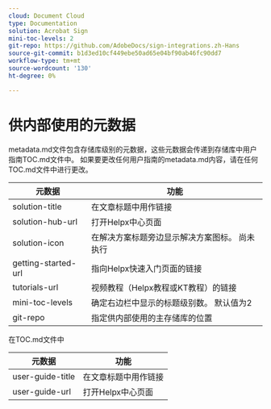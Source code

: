 ```yaml
---
cloud: Document Cloud
type: Documentation
solution: Acrobat Sign
mini-toc-levels: 2
git-repo: https://github.com/AdobeDocs/sign-integrations.zh-Hans
source-git-commit: b1d3ed10cf449ebe50ad65e04bf90ab46fc90dd7
workflow-type: tm+mt
source-wordcount: '130'
ht-degree: 0%

---
```



# 供内部使用的元数据

metadata.md文件包含存储库级别的元数据，这些元数据会传递到存储库中用户指南TOC.md文件中。 如果要更改任何用户指南的metadata.md内容，请在任何TOC.md文件中进行更改。

| 元数据 | 功能 |
|--- |--- |
| solution-title | 在文章标题中用作链接 |
| solution-hub-url | 打开Helpx中心页面 |
| solution-icon | 在解决方案标题旁边显示解决方案图标。 尚未执行 |
| getting-started-url | 指向Helpx快速入门页面的链接 |
| tutorials-url | 视频教程（Helpx教程或KT教程）的链接 |
| mini-toc-levels | 确定右边栏中显示的标题级别数。 默认值为2 |
| git-repo | 指定供内部使用的主存储库的位置 |

在TOC.md文件中

| 元数据 | 功能 |
|--- |--- |
| user-guide-title | 在文章标题中用作链接 |
| user-guide-url | 打开Helpx中心页面 |
